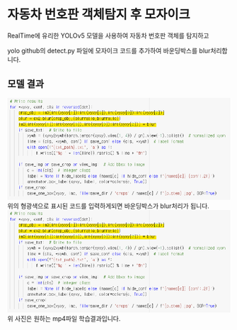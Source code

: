 # 자동차 번호판 객체탐지 후 모자이크

RealTime에 유리한 YOLOv5 모델을 사용하여 자동차 번호판 객체를 탐지하고<br>

yolo github의 detect.py 파일에 모자이크 코드를 추가하여 바운딩박스를 blur처리합니다.

## 모델 결과
<img src="https://github.com/2Swon/DeepLearing/blob/main/Project/YOLO_v5%20%EA%B0%9D%EC%B2%B4%20%ED%83%90%EC%A7%80/img/1.png" alt="1"><br>
위의 형광색으로 표시된 코드를 입력하게되면 바운딩박스가 blur처리가 됩니다.<br>
<img src="https://github.com/2Swon/DeepLearing/blob/main/Project/YOLO_v5%20%EA%B0%9D%EC%B2%B4%20%ED%83%90%EC%A7%80/img/1.png" alt="1"><br>
위 사진은 원하는 mp4파일 학습결과입니다.


